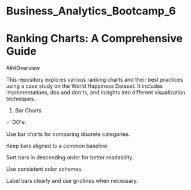 # Business_Analytics_Bootcamp_6


# Ranking Charts: A Comprehensive Guide

###Overview

This repository explores various ranking charts and their best practices using a case study on the World Happiness Dataset. It includes implementations, dos and don'ts, and insights into different visualization techniques.

1. Bar Charts

✅ DO's:

Use bar charts for comparing discrete categories.

Keep bars aligned to a common baseline.

Sort bars in descending order for better readability.

Use consistent color schemes.

Label bars clearly and use gridlines when necessary.
